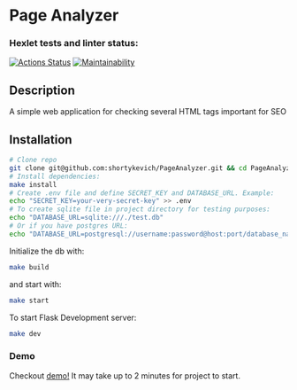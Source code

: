 # Page Analyzer
### Hexlet tests and linter status:
[![Actions Status](https://github.com/shortykevich/python-project-83/actions/workflows/hexlet-check.yml/badge.svg)](https://github.com/shortykevich/python-project-83/actions)
[![Maintainability](https://api.codeclimate.com/v1/badges/58a7c4b4502e5bba770d/maintainability)](https://codeclimate.com/github/shortykevich/python-project-83/maintainability)

## Description
A simple web application for checking several HTML tags important for SEO

## Installation
```bash
# Clone repo
git clone git@github.com:shortykevich/PageAnalyzer.git && cd PageAnalyzer
# Install dependencies:
make install
# Create .env file and define SECRET_KEY and DATABASE_URL. Example:
echo "SECRET_KEY=your-very-secret-key" >> .env
# To create sqlite file in project directory for testing purposes:
echo "DATABASE_URL=sqlite:///./test.db"
# Or if you have postgres URL:
echo "DATABASE_URL=postgresql://username:password@host:port/database_name" >> .env
```
Initialize the db with:
```bash
make build
```
and start with:
```bash
make start
```
To start Flask Development server:
```bash
make dev
```
### Demo
Checkout [demo!](https://page-analyzer-test-deploy.onrender.com) It may take up to 2 minutes for project to start.

